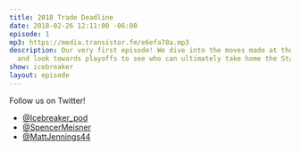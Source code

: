 ```yaml
---
title: 2018 Trade Deadline
date: 2018-02-26 12:11:00 -06:00
episode: 1
mp3: https://media.transistor.fm/e6efa78a.mp3
description: Our very first episode! We dive into the moves made at the deadline,
  and look towards playoffs to see who can ultimately take home the Stanley Cup.
show: icebreaker
layout: episode
---
```


Follow us on Twitter!

* [@Icebreaker_pod](https://twitter.com/icebreaker_pod)
* [@SpencerMeisner](https://twitter.com/spencermeisner)
* [@MattJennings44](https://twitter.com/mattjennings44)
